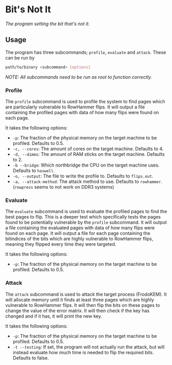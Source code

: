# Bit's Not It
*The program setting the bit that's not it.*

## Usage

The program has three subcommands; `profile`, `evaluate` and `attack`. These can be run by
```bash
path/to/binary <subcommand> [options]
```
*NOTE: All subcommands need to be run as root to function correctly.*

### Profile
The `profile` subcommand is used to profile the system to find pages which are particularly vulnerable to RowHammer flips. It will output a file containing the profiled pages with data of how many flips were found on each page.

 It takes the following options:
- `-p`: The fraction of the physical memory on the target machine to be profiled. Defaults to 0.5.
- `-c, --cores`: The amount of cores on the target machine. Defaults to 4.
- `-d, --dimms`: The amount of RAM sticks on the target machine. Defaults to 2.
- `-b --bridge`: Which northbridge the CPU on the target machine uses. Defaults to `haswell`.
- `-o, --output`: The file to write the profile to. Defaults to `flips.out`.
- `-a, --attack-method`: The attack method to use. Defaults to `rowhammer`. (`rowpress` seems to not work on DDR3 systems)

### Evaluate
The `evaluate` subcommand is used to evaluate the profiled pages to find the best pages to flip. This is a deeper test which specifically tests the pages found to be potentially vulnerable by the `profile` subcommand. It will output a file containing the evaluated pages with data of how many flips were found on each page. It will output a file for each page containing the bitindices of the bits which are highly vulnerable to RowHammer flips, meaning they flipped every time they were targeted.

It takes the following options:
- `-p`: The fraction of the physical memory on the target machine to be profiled. Defaults to 0.5.

### Attack
The `attack` subcommand is used to attack the target process (FrodoKEM). It will allocate memory until it finds at least three pages which are highly vulnerable to RowHammer flips. It will then flip the bits on these pages to change the value of the error matrix. It will then check if the key has changed and if it has, it will print the new key.

It takes the following options:
- `-p`: The fraction of the physical memory on the target machine to be profiled. Defaults to 0.5.
- `-t --testing`: If set, the program will not actually run the attack, but will instead evaluate how much time is needed to flip the required bits. Defaults to false.